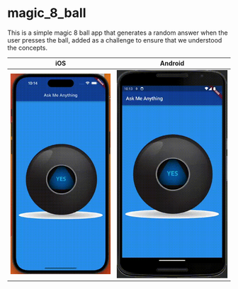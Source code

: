 # magic_8_ball

This is a simple magic 8 ball app that generates a random answer when the user presses the ball, added as a challenge to ensure that we understood the concepts.

|iOS|Android|
|---|---|
|![iOS](/screenshots/iphone14ProMax_5.gif)|![Android](/screenshots/nexus6_5.gif)|
